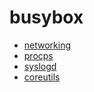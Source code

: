 # busybox

- [networking](./network/index.md)
- [procps](./procps.md)
- [syslogd](./syslogd/syslogd.md)
- [coreutils](./coreutils/index.md)

